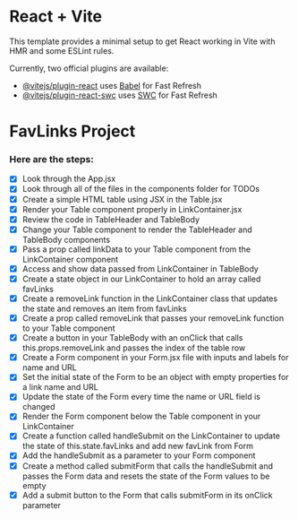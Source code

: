 # React + Vite

This template provides a minimal setup to get React working in Vite with HMR and some ESLint rules.

Currently, two official plugins are available:

- [@vitejs/plugin-react](https://github.com/vitejs/vite-plugin-react/blob/main/packages/plugin-react/README.md) uses [Babel](https://babeljs.io/) for Fast Refresh
- [@vitejs/plugin-react-swc](https://github.com/vitejs/vite-plugin-react-swc) uses [SWC](https://swc.rs/) for Fast Refresh

# FavLinks Project

### Here are the steps:

- [x] Look through the App.jsx
- [x] Look through all of the files in the components folder for TODOs
- [x] Create a simple HTML table using JSX in the Table.jsx
- [x] Render your Table component properly in LinkContainer.jsx
- [x] Review the code in TableHeader and TableBody
- [x] Change your Table component to render the TableHeader and TableBody components
- [x] Pass a prop called linkData to your Table component from the LinkContainer component
- [x] Access and show data passed from LinkContainer in TableBody
- [x] Create a state object in our LinkContainer to hold an array called favLinks
- [x] Create a removeLink function in the LinkContainer class that updates the state and removes an item from favLinks
- [x] Create a prop called removeLink that passes your removeLink function to your Table component
- [x] Create a button in your TableBody with an onClick that calls this.props.removeLink and passes the index of the table row
- [x] Create a Form component in your Form.jsx file with inputs and labels for name and URL
- [x] Set the initial state of the Form to be an object with empty properties for a link name and URL
- [x] Update the state of the Form every time the name or URL field is changed
- [x] Render the Form component below the Table component in your LinkContainer
- [x] Create a function called handleSubmit on the LinkContainer to update the state of this.state.favLinks and add new favLink from Form
- [x] Add the handleSubmit as a parameter to your Form component
- [x] Create a method called submitForm that calls the handleSubmit and passes the Form data and resets the state of the Form values to be empty
- [x] Add a submit button to the Form that calls submitForm in its onClick parameter
